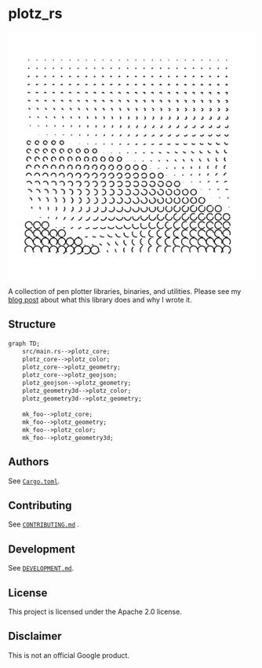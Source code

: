 # plotz_rs

![Example image](docs/assets/arcs-001.png "Arcs-001")

A collection of pen plotter libraries, binaries, and utilities. Please see my [blog post](https://jbuckland.com/blog/plotting-open-street-map/) about what this library does and why I wrote it.

## Structure

```mermaid
graph TD;
    src/main.rs-->plotz_core;
    plotz_core-->plotz_color;
    plotz_core-->plotz_geometry;
    plotz_core-->plotz_geojson;
    plotz_geojson-->plotz_geometry;
    plotz_geometry3d-->plotz_color;
    plotz_geometry3d-->plotz_geometry;

    mk_foo-->plotz_core;
    mk_foo-->plotz_geometry;
    mk_foo-->plotz_color;
    mk_foo-->plotz_geometry3d;
```

## Authors

See [`Cargo.toml`](Cargo.toml).

## Contributing

See [`CONTRIBUTING.md`](CONTRIBUTING.md) .

## Development

See [`DEVELOPMENT.md`](DEVELOPMENT.md).

## License

This project is licensed under the Apache 2.0 license.

## Disclaimer

This is not an official Google product.
